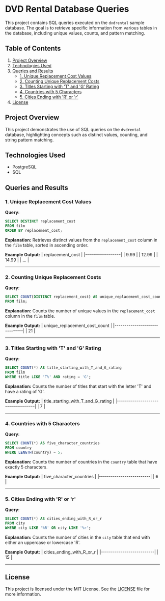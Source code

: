 
# DVD Rental Database Queries

This project contains SQL queries executed on the `dvdrental` sample database. The goal is to retrieve specific information from various tables in the database, including unique values, counts, and pattern matching.

## Table of Contents

1. [Project Overview](#project-overview)
2. [Technologies Used](#technologies-used)
3. [Queries and Results](#queries-and-results)
   - [1. Unique Replacement Cost Values](#1-unique-replacement-cost-values)
   - [2. Counting Unique Replacement Costs](#2-counting-unique-replacement-costs)
   - [3. Titles Starting with 'T' and 'G' Rating](#3-titles-starting-with-t-and-g-rating)
   - [4. Countries with 5 Characters](#4-countries-with-5-characters)
   - [5. Cities Ending with 'R' or 'r'](#5-cities-ending-with-r-or-r)
4. [License](#license)

## Project Overview

This project demonstrates the use of SQL queries on the `dvdrental` database, highlighting concepts such as distinct values, counting, and string pattern matching.

## Technologies Used

- PostgreSQL
- SQL

## Queries and Results

### 1. Unique Replacement Cost Values

**Query:**
```sql
SELECT DISTINCT replacement_cost
FROM film
ORDER BY replacement_cost;
```

**Explanation:** Retrieves distinct values from the `replacement_cost` column in the `film` table, sorted in ascending order.

**Example Output:**
| replacement_cost |
|------------------|
| 9.99             |
| 12.99            |
| 14.99            |
| ...              |

---

### 2. Counting Unique Replacement Costs

**Query:**
```sql
SELECT COUNT(DISTINCT replacement_cost) AS unique_replacement_cost_count
FROM film;
```

**Explanation:** Counts the number of unique values in the `replacement_cost` column in the `film` table.

**Example Output:**
| unique_replacement_cost_count |
|-------------------------------|
| 21                            |

---

### 3. Titles Starting with 'T' and 'G' Rating

**Query:**
```sql
SELECT COUNT(*) AS title_starting_with_T_and_G_rating
FROM film
WHERE title LIKE 'T%' AND rating = 'G';
```

**Explanation:** Counts the number of titles that start with the letter 'T' and have a rating of 'G'.

**Example Output:**
| title_starting_with_T_and_G_rating |
|------------------------------------|
| 7                                  |

---

### 4. Countries with 5 Characters

**Query:**
```sql
SELECT COUNT(*) AS five_character_countries
FROM country
WHERE LENGTH(country) = 5;
```

**Explanation:** Counts the number of countries in the `country` table that have exactly 5 characters.

**Example Output:**
| five_character_countries |
|--------------------------|
| 6                        |

---

### 5. Cities Ending with 'R' or 'r'

**Query:**
```sql
SELECT COUNT(*) AS cities_ending_with_R_or_r
FROM city
WHERE city LIKE '%R' OR city LIKE '%r';
```

**Explanation:** Counts the number of cities in the `city` table that end with either an uppercase or lowercase 'R'.

**Example Output:**
| cities_ending_with_R_or_r |
|---------------------------|
| 15                        |

---

## License

This project is licensed under the MIT License. See the [LICENSE](LICENSE) file for more information.

